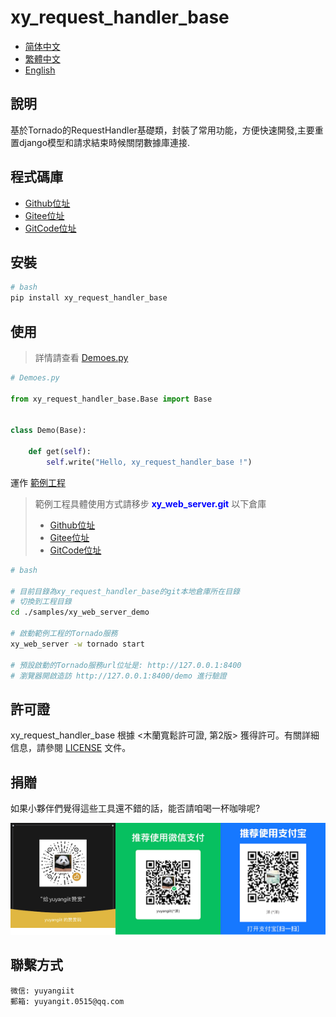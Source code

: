 <!--
 * @Author: 余洋 yuyangit.0515@qq.com
 * @Date: 2024-10-18 13:02:22
 * @LastEditors: 余洋 yuyangit.0515@qq.com
 * @LastEditTime: 2024-10-23 20:51:56
 * @FilePath: /xy_request_handler_base/readme/README.zh-hant.md
 * @Description: 这是默认设置,请设置`customMade`, 打开koroFileHeader查看配置 进行设置: https://github.com/OBKoro1/koro1FileHeader/wiki/%E9%85%8D%E7%BD%AE
-->
# xy_request_handler_base

- [简体中文](../README.md)
- [繁體中文](README.zh-hant.md)
- [English](README.en.md)

## 說明

基於Tornado的RequestHandler基礎類，封裝了常用功能，方便快速開發,主要重置django模型和請求結束時候關閉數據庫連接.

## 程式碼庫

- <a href="https://github.com/xy-web-service/xy_request_handler_base.git" target="_blank">Github位址</a>  
- <a href="https://gitee.com/xy-opensource/xy_request_handler_base.git" target="_blank">Gitee位址</a>  
- <a href="https://gitcode.com/xy-opensource/xy_request_handler_base.git" target="_blank">GitCode位址</a>  

## 安裝

```bash
# bash
pip install xy_request_handler_base
```

## 使用

> 詳情請查看 [Demoes.py](../samples/xy_web_server_demo/source/Runner/RequestHandlerDemo/Demoes.py)

```python
# Demoes.py

from xy_request_handler_base.Base import Base


class Demo(Base):

    def get(self):
        self.write("Hello, xy_request_handler_base !")

```

運作 [範例工程](../samples/xy_web_server_demo)

> 範例工程具體使用方式請移步 <b style="color: blue">xy_web_server.git</b> 以下倉庫
> - <a href="https://github.com/xy-web-service/xy_web_server.git" target="_blank">Github位址</a>  
> - <a href="https://gitee.com/xy-opensource/xy_web_server.git" target="_blank">Gitee位址</a>  
> - <a href="https://gitcode.com/xy-opensource/xy_web_server.git" target="_blank">GitCode位址</a>  

```bash
# bash

# 目前目錄為xy_request_handler_base的git本地倉庫所在目錄
# 切換到工程目錄
cd ./samples/xy_web_server_demo

# 啟動範例工程的Tornado服務
xy_web_server -w tornado start

# 預設啟動的Tornado服務url位址是: http://127.0.0.1:8400
# 瀏覽器開啟造訪 http://127.0.0.1:8400/demo 進行驗證
```

## 許可證
xy_request_handler_base 根據 <木蘭寬鬆許可證, 第2版> 獲得許可。有關詳細信息，請參閱 [LICENSE](../LICENSE) 文件。

## 捐贈

如果小夥伴們覺得這些工具還不錯的話，能否請咱喝一杯咖啡呢?  

![Pay-Total](./Pay-Total.png)

## 聯繫方式

```
微信: yuyangiit
郵箱: yuyangit.0515@qq.com
```